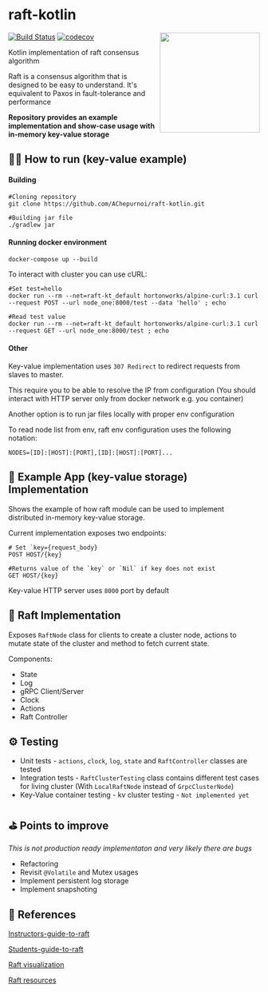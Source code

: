 # raft-kotlin 

[![Build Status](https://travis-ci.com/AChepurnoi/raft-kotlin.svg?token=dFANEVvUn3HF3pZ9jc1Z&branch=master)](https://travis-ci.com/AChepurnoi/raft-kotlin)
[![codecov](https://codecov.io/gh/AChepurnoi/raft-kotlin/branch/master/graph/badge.svg?token=CLFO7pW9FP)](https://codecov.io/gh/AChepurnoi/raft-kotlin)
<img align="right" width="200" height="200" src="https://raft.github.io/logo/annie-solo.png">

Kotlin implementation of raft consensus algorithm 

Raft is a consensus algorithm that is designed to be easy to understand. It's equivalent to Paxos in fault-tolerance and performance

**Repository provides an example implementation and 
show-case usage with in-memory key-value storage**

## 👨‍💻 How to run (key-value example)
#### Building
```
#Cloning repository
git clone https://github.com/AChepurnoi/raft-kotlin.git

#Building jar file
./gradlew jar
```


#### Running docker environment
```
docker-compose up --build
```

To interact with cluster you can use cURL:

```
#Set test=hello
docker run --rm --net=raft-kt_default hortonworks/alpine-curl:3.1 curl --request POST --url node_one:8000/test --data 'hello' ; echo
```


```
#Read test value
docker run --rm --net=raft-kt_default hortonworks/alpine-curl:3.1 curl --request GET --url node_one:8000/test ; echo
```

#### Other

Key-value implementation uses `307 Redirect` to redirect requests from slaves to master. 

This require you to be able to resolve the IP from configuration (You should interact with HTTP server only from docker network e.g. you container)

Another option is to run jar files locally with proper env configuration
 
To read node list from env, raft env configuration uses the following notation:
```
NODES=[ID]:[HOST]:[PORT],[ID]:[HOST]:[PORT]...
```


## 🔑 Example App (key-value storage) Implementation
Shows the example of how raft module can be used to 
implement distributed in-memory key-value storage.

Current implementation exposes two endpoints:
```
# Set `key={request_body}
POST HOST/{key} 

#Returns value of the `key` or `Nil` if key does not exist
GET HOST/{key}
```


Key-value HTTP server uses `8000` port by default

## 🔨 Raft Implementation

Exposes `RaftNode` class for clients to create a cluster node, 
actions to mutate state of the cluster 
and method to fetch current state.


Components:
* State
* Log
* gRPC Client/Server
* Clock
* Actions
* Raft Controller

## ⚙️ Testing
* Unit tests - `actions`, `clock`, `log`, `state` and `RaftController` classes are tested 
* Integration tests - `RaftClusterTesting` class contains different test cases for living cluster (With `LocalRaftNode` instead of `GrpcClusterNode`)
* Key-Value container testing - kv cluster testing - `Not implemented yet`


## ⛳️ Points to improve
*This is not production ready implementaton and very likely there are bugs*

* Refactoring
* Revisit `@Volatile` and Mutex usages
* Implement persistent log storage
* Implement snapshoting

## 🔗 References

[Instructors-guide-to-raft](https://thesquareplanet.com/blog/instructors-guide-to-raft/)

[Students-guide-to-raft](https://thesquareplanet.com/blog/students-guide-to-raft/)

[Raft visualization](http://thesecretlivesofdata.com/raft/)

[Raft resources](https://raft.github.io/)